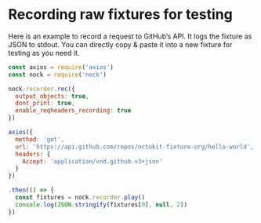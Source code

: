 # Recording raw fixtures for testing

Here is an example to record a request to GitHub’s API. It logs the fixture
as JSON to stdout. You can directly copy & paste it into a new fixture for
testing as you need it.

```js
const axios = require('axios')
const nock = require('nock')

nock.recorder.rec({
  output_objects: true,
  dont_print: true,
  enable_reqheaders_recording: true
})

axios({
  method: 'get',
  url: 'https://api.github.com/repos/octokit-fixture-org/hello-world',
  headers: {
    Accept: 'application/vnd.github.v3+json'
  }
})

.then(() => {
  const fixtures = nock.recorder.play()
  console.log(JSON.stringify(fixtures[0], null, 2))
})
```

